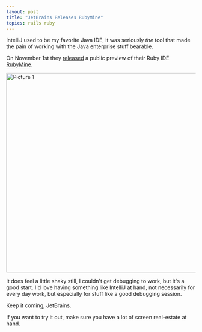 ```yaml
---
layout: post
title: "JetBrains Releases RubyMine"
topics: rails ruby
---
```

IntelliJ used to be my favorite Java IDE, it was seriously _the_ tool that made the pain of working with the Java enterprise stuff bearable.

On November 1st they [released](http://blogs.jetbrains.com/ruby/2008/11/rubymine-new-ruby-and-rails-ide-from-jetbrains/) a public preview of their Ruby IDE [RubyMine](http://www.jetbrains.com/ruby/index.html).

<div class="thumbnail"><a href="http://skitch.com/mattie/4t5n/picture-1"><img src="http://img.skitch.com/20081103-1p7qd31fesctp7f9fcqrm3pxw9.jpg" alt="Picture 1" width="530"/></a></div>

It does feel a little shaky still, I couldn't get debugging to work, but it's a good start. I'd love having something like IntelliJ at hand, not necessarily for every day work, but especially for stuff like a good debugging session.

Keep it coming, JetBrains.

If you want to try it out, make sure you have a lot of screen real-estate at hand.